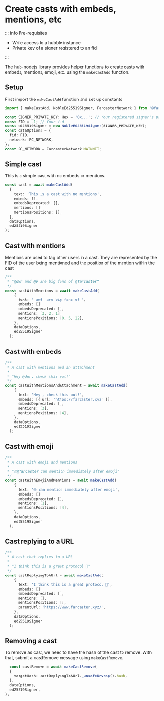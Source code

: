 # Create casts with embeds, mentions, etc

::: info Pre-requisites

- Write access to a hubble instance
- Private key of a signer registered to an fid

:::

The hub-nodejs library provides helper functions to create casts with embeds, mentions, emoji, etc. using
the `makeCastAdd` function.

## Setup

First import the `makeCastAdd` function and set up constants

```ts
import { makeCastAdd, NobleEd25519Signer, FarcasterNetwork } from '@farcaster/hub-nodejs';

const SIGNER_PRIVATE_KEY: Hex = '0x...'; // Your registered signer's private key
const FID = -1; // Your fid
const ed25519Signer = new NobleEd25519Signer(SIGNER_PRIVATE_KEY);
const dataOptions = {
  fid: FID,
  network: FC_NETWORK,
};
const FC_NETWORK = FarcasterNetwork.MAINNET;
```

## Simple cast

This is a simple cast with no embeds or mentions.

```typescript
const cast = await makeCastAdd(
  {
    text: 'This is a cast with no mentions',
    embeds: [],
    embedsDeprecated: [],
    mentions: [],
    mentionsPositions: [],
  },
  dataOptions,
  ed25519Signer
);
```

## Cast with mentions

Mentions are used to tag other users in a cast. They are represented by the FID of the user being mentioned and the
position of the mention within the cast

```typescript
/**
 * "@dwr and @v are big fans of @farcaster"
 */
const castWithMentions = await makeCastAdd(
    {
      text: ' and  are big fans of ',
      embeds: [],
      embedsDeprecated: [],
      mentions: [3, 2, 1],
      mentionsPositions: [0, 5, 22],
    },
    dataOptions,
    ed25519Signer
  );
```

## Cast with embeds

```typescript
/**
 * A cast with mentions and an attachment
 *
 * "Hey @dwr, check this out!"
 */
const castWithMentionsAndAttachment = await makeCastAdd(
    {
      text: 'Hey , check this out!',
      embeds: [{ url: 'https://farcaster.xyz' }],
      embedsDeprecated: [],
      mentions: [3],
      mentionsPositions: [4],
    },
    dataOptions,
    ed25519Signer
  );
```

## Cast with emoji

```typescript
/**
 * A cast with emoji and mentions
 *
 * "🤓@farcaster can mention immediately after emoji"
 */
const castWithEmojiAndMentions = await makeCastAdd(
    {
      text: '🤓 can mention immediately after emoji',
      embeds: [],
      embedsDeprecated: [],
      mentions: [1],
      mentionsPositions: [4],
    },
    dataOptions,
    ed25519Signer
  );
```

## Cast replying to a URL

```typescript
/**
 * A cast that replies to a URL
 *
 * "I think this is a great protocol 🚀"
 */
const castReplyingToAUrl = await makeCastAdd(
    {
      text: 'I think this is a great protocol 🚀',
      embeds: [],
      embedsDeprecated: [],
      mentions: [],
      mentionsPositions: [],
      parentUrl: 'https://www.farcaster.xyz/',
    },
    dataOptions,
    ed25519Signer
  );
```

## Removing a cast

To remove as cast, we need to have the hash of the cast to remove. With that, submit a castRemove message
using `makeCastRemove`.

```typescript
  const castRemove = await makeCastRemove(
  {
    targetHash: castReplyingToAUrl._unsafeUnwrap().hash,
  },
  dataOptions,
  ed25519Signer,
);
```
